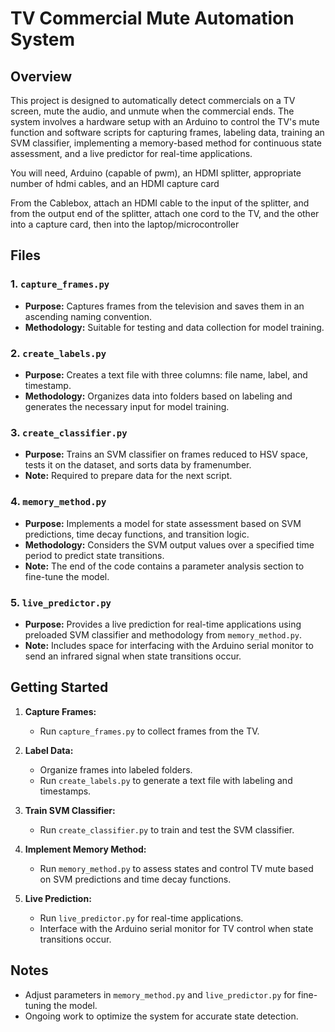 # TV Commercial Mute Automation System

## Overview

<p>This project is designed to automatically detect commercials on a TV screen, mute the audio, and unmute when the commercial ends. The system involves a hardware setup with an Arduino to control the TV's mute function and software scripts for capturing frames, labeling data, training an SVM classifier, implementing a memory-based method for continuous state assessment, and a live predictor for real-time applications.
<p>You will need, Arduino (capable of pwm), an HDMI splitter, appropriate number of hdmi cables, and an HDMI capture card
<p>From the Cablebox, attach an HDMI cable to the input of the splitter, and from the output end of the splitter, attach one cord to the TV, and the other into a capture card, then into the laptop/microcontroller

## Files

### 1. `capture_frames.py`

- **Purpose:** Captures frames from the television and saves them in an ascending naming convention.
- **Methodology:** Suitable for testing and data collection for model training.

### 2. `create_labels.py`

- **Purpose:** Creates a text file with three columns: file name, label, and timestamp.
- **Methodology:** Organizes data into folders based on labeling and generates the necessary input for model training.

### 3. `create_classifier.py`

- **Purpose:** Trains an SVM classifier on frames reduced to HSV space, tests it on the dataset, and sorts data by framenumber.
- **Note:** Required to prepare data for the next script.

### 4. `memory_method.py`

- **Purpose:** Implements a model for state assessment based on SVM predictions, time decay functions, and transition logic.
- **Methodology:** Considers the SVM output values over a specified time period to predict state transitions.
- **Note:** The end of the code contains a parameter analysis section to fine-tune the model.

### 5. `live_predictor.py`

- **Purpose:** Provides a live prediction for real-time applications using preloaded SVM classifier and methodology from `memory_method.py`.
- **Note:** Includes space for interfacing with the Arduino serial monitor to send an infrared signal when state transitions occur.

## Getting Started

1. **Capture Frames:**
   - Run `capture_frames.py` to collect frames from the TV.

2. **Label Data:**
   - Organize frames into labeled folders.
   - Run `create_labels.py` to generate a text file with labeling and timestamps.

3. **Train SVM Classifier:**
   - Run `create_classifier.py` to train and test the SVM classifier.

4. **Implement Memory Method:**
   - Run `memory_method.py` to assess states and control TV mute based on SVM predictions and time decay functions.

5. **Live Prediction:**
   - Run `live_predictor.py` for real-time applications.
   - Interface with the Arduino serial monitor for TV control when state transitions occur.

## Notes

- Adjust parameters in `memory_method.py` and `live_predictor.py` for fine-tuning the model.
- Ongoing work to optimize the system for accurate state detection.

